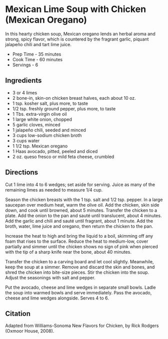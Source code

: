 # Mexican Lime Soup with Chicken (Mexican Oregano) #
 
In this hearty chicken soup, Mexican oregano lends an herbal aroma and strong, spicy flavor, which is countered by the fragrant garlic, piquant jalapeño chili and tart lime juice.

*  Prep Time - 35 minutes
* Cook Time - 60 minutes
* Servings - 6

## Ingredients ##
* 3 or 4 limes
* 2 bone-in, skin-on chicken breast halves, each about 10 oz.
* 1 tsp. kosher salt, plus more, to taste
* 1/2 tsp. freshly ground pepper, plus more, to taste
* 1 Tbs. extra-virgin olive oil
* 1 large white onion, chopped
* 5 garlic cloves, minced
* 1 jalapeño chili, seeded and minced
* 3 cups low-sodium chicken broth  
* 3 cups water
* 1 1/2 tsp. Mexican oregano
* 1 Haas avocado, pitted, peeled and diced
* 2 oz. queso fresco or mild feta cheese, crumbled

## Directions ##
Cut 1 lime into 4 to 6 wedges; set aside for serving. Juice as many of the remaining limes as needed to measure 1/4 cup.

Season the chicken breasts with the 1 tsp. salt and 1/2 tsp. pepper. In a large saucepan over medium heat, warm the olive oil. Add the chicken, skin side down, and cook until browned, about 5 minutes. Transfer the chicken to a plate. Add the onion to the pan and sauté until translucent, about 4 minutes. Add the garlic and chili and sauté until fragrant, about 1 minute. Add the broth, water, lime juice and oregano, then return the chicken to the pan.

Increase the heat to high and bring the liquid to a boil, skimming off any foam that rises to the surface. Reduce the heat to medium-low, cover partially and simmer until the chicken shows no sign of pink when pierced with the tip of a sharp knife near the bone, about 40 minutes.

Transfer the chicken to a carving board and let cool slightly. Meanwhile, keep the soup at a simmer. Remove and discard the skin and bones, and shred the chicken into bite-size pieces. Stir the chicken into the soup. Adjust the seasonings with salt and pepper.

Put the avocado, cheese and lime wedges in separate small bowls. Ladle the soup into warmed bowls and serve immediately. Pass the avocado, cheese and lime wedges alongside. Serves 4 to 6.

## Citation ##
Adapted from Williams-Sonoma New Flavors for Chicken, by Rick Rodgers (Oxmoor House, 2008).
